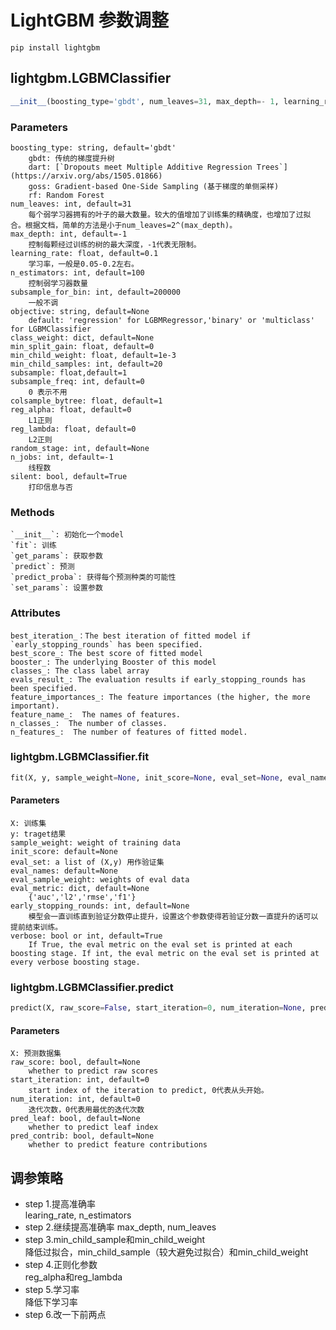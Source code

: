 # LightGBM 参数调整
    pip install lightgbm
## lightgbm.LGBMClassifier
```python
__init__(boosting_type='gbdt', num_leaves=31, max_depth=- 1, learning_rate=0.1, n_estimators=100, subsample_for_bin=200000, objective=None, class_weight=None, min_split_gain=0.0, min_child_weight=0.001, min_child_samples=20, subsample=1.0, subsample_freq=0, colsample_bytree=1.0, reg_alpha=0.0, reg_lambda=0.0, random_state=None, n_jobs=- 1, silent=True, importance_type='split', **kwargs)
```
### Parameters
    boosting_type: string, default='gbdt'
        gbdt: 传统的梯度提升树  
        dart: [`Dropouts meet Multiple Additive Regression Trees`](https://arxiv.org/abs/1505.01866)  
        goss: Gradient-based One-Side Sampling (基于梯度的单侧采样)  
        rf: Random Forest  
    num_leaves: int, default=31  
        每个弱学习器拥有的叶子的最大数量。较大的值增加了训练集的精确度，也增加了过拟合。根据文档，简单的方法是小于num_leaves=2^(max_depth)。  
    max_depth: int, default=-1  
        控制每颗经过训练的树的最大深度，-1代表无限制。  
    learning_rate: float, default=0.1  
        学习率，一般是0.05-0.2左右。 
    n_estimators: int, default=100  
        控制弱学习器数量  
    subsample_for_bin: int, default=200000  
        一般不调  
    objective: string, default=None  
        default: 'regression' for LGBMRegressor,'binary' or 'multiclass' for LGBMClassifier  
    class_weight: dict, default=None  
    min_split_gain: float, default=0  
    min_child_weight: float, default=1e-3  
    min_child_samples: int, default=20  
    subsample: float,default=1  
    subsample_freq: int, default=0  
        0 表示不用  
    colsample_bytree: float, default=1  
    reg_alpha: float, default=0
        L1正则  
    reg_lambda: float, default=0  
        L2正则  
    random_stage: int, default=None  
    n_jobs: int, default=-1  
        线程数  
    silent: bool, default=True  
        打印信息与否  
### Methods
    `__init__`: 初始化一个model  
    `fit`: 训练  
    `get_params`: 获取参数  
    `predict`: 预测  
    `predict_proba`: 获得每个预测种类的可能性  
    `set_params`: 设置参数  
### Attributes
    best_iteration_：The best iteration of fitted model if `early_stopping_rounds` has been specified.  
    best_score_: The best score of fitted model  
    booster_: The underlying Booster of this model  
    classes_: The class label array  
    evals_result_: The evaluation results if early_stopping_rounds has been specified.  
    feature_importances_: The feature importances (the higher, the more important).  
    feature_name_:  The names of features.  
    n_classes_:  The number of classes.  
    n_features_:  The number of features of fitted model.
### lightgbm.LGBMClassifier.fit
```python
fit(X, y, sample_weight=None, init_score=None, eval_set=None, eval_names=None, eval_sample_weight=None, eval_class_weight=None, eval_init_score=None, eval_metric=None, early_stopping_rounds=None, verbose=True, feature_name='auto', categorical_feature='auto', callbacks=None, init_model=None)
```
#### Parameters
    X: 训练集  
    y: traget结果  
    sample_weight: weight of training data  
    init_score: default=None  
    eval_set: a list of (X,y) 用作验证集  
    eval_names: default=None  
    eval_sample_weight: weights of eval data  
    eval_metric: dict, default=None  
        {'auc','l2','rmse','f1'}  
    early_stopping_rounds: int, default=None  
        模型会一直训练直到验证分数停止提升，设置这个参数使得若验证分数一直提升的话可以提前结束训练。  
    verbose: bool or int, default=True  
        If True, the eval metric on the eval set is printed at each boosting stage. If int, the eval metric on the eval set is printed at every verbose boosting stage.  
### lightgbm.LGBMClassifier.predict
```python
predict(X, raw_score=False, start_iteration=0, num_iteration=None, pred_leaf=False, pred_contrib=False, **kwargs)
```
#### Parameters
    X: 预测数据集  
    raw_score: bool, default=None
        whether to predict raw scores  
    start_iteration: int, default=0  
        start index of the iteration to predict, 0代表从头开始。  
    num_iteration: int, default=0
        迭代次数，0代表用最优的迭代次数  
    pred_leaf: bool, default=None  
        whether to predict leaf index  
    pred_contrib: bool, default=None  
        whether to predict feature contributions  
## 调参策略 
* step 1.提高准确率  
    learing_rate, n_estimators
* step 2.继续提高准确率 
    max_depth, num_leaves  
* step 3.min_child_sample和min_child_weight  
    降低过拟合，min_child_sample（较大避免过拟合）和min_child_weight
* step 4.正则化参数  
    reg_alpha和reg_lambda  
* step 5.学习率  
    降低下学习率  
* step 6.改一下前两点  
    
        
